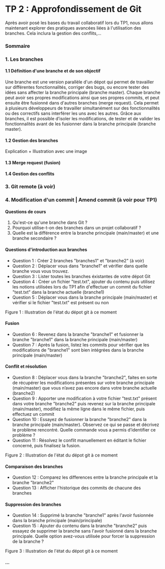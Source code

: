 # TP 2 : Approfondissement de Git 

Après avoir posé les bases du travail collaboratif lors du TP1, nous allons maintenant explorer des pratiques avancées
liées à l'utilisation des branches. Cela inclura la gestion des conflits,...

### Sommaire

### 1. Les branches

#### 1.1 Définition d'une branche et de son objectif
Une branche est une version parallèle d'un dépot qui permet de travailler sur différentes fonctionnalités, corriger des bugs,
ou encore tester des idées sans affecter la branche principale (branche master). Chaque branche peut avoir ses propres modifications ainsi
que ses propres commits, et peut ensuite être fusionné dans d'autres branches (merge request). Cela permet à plusieurs 
développeurs de travailler simultanément sur des fonctionnalités ou des correctifs sans interférer les uns avec les autres. 
Grâce aux branches, il est possible d’isoler les modifications, de tester et de valider les fonctionnalités avant de les 
fusionner dans la branche principale (branche master).

#### 1.2 Gestion des branches
Explication + Illustration avec une image
#### 1.3 Merge request (fusion)
#### 1.4 Gestion des conflits

### 3. Git remote (à voir)

### 4. Modification d'un commit | Amend commit (à voir pour TP1)



#### Questions de cours
1. Qu'est-ce qu'une branche dans Git ?
2. Pourquoi utilise-t-on des branches dans un projet collaboratif ?
3. Quelle est la différence entre la branche principale (main/master) et une branche secondaire ?

#### Questions d'introduction aux branches
* Question 1 : Créer 2 branches "branches1" et "branche2" (à voir)
* Question 2 : Déplacer vous dans "branche1" et vérifier dans quelle branche vous vous trouvez.
* Question 3 : Lister toutes les branches éxistantes de votre dépot Git
* Question 4 : Créer un fichier "test.txt", ajouter du contenu puis utilisez les notions utilisées lors du TP1 afin d'effectuer un commit du fichier "test.txt" dans la branche actuelle (branche1)
* Question 5 : Déplacer vous dans la branche principale (main/master) et vérifier si le fichier "test.txt" est présent ou non

Figure 1 : Illustration de l'état du dépot git à ce moment

#### Fusion
* Question 6 : Revenez dans la branche "branche1" et fusionner la branche "branche1" dans la branche principale (main/master)
* Question 7 : Après la fusion, listez les commits pour vérifier que les modifications de "branche1" sont bien intégrées dans la branche principale (main/master)

#### Conflit et résolution
* Question 8 : Déplacer vous dans la branche "branche2", faites en sorte de récupérer les modifications présentes sur votre branche principale (main/master) que vous n’avez pas encore dans votre branche actuelle (branche2)
* Question 9 : Apporter une modification à votre fichier "test.txt" présent dans votre branche "branche2" puis revenez sur la branche principale (main/master), modifiez la même ligne dans le même fichier, puis effectuez un commit
* Question 10 : Essayez de fusionner la branche "branche2" dans la branche principale (main/master). Observez ce qui se passe et décrivez le problème rencontré. Quelle commande vous a permis d’identifier ce problème ?
* Question 11 : Résolvez le conflit manuellement en éditant le fichier concerné, puis finalisez la fusion.

Figure 2 : Illustration de l'état du dépot git à ce moment

#### Comparaison des branches
* Question 12 : Comparez les differences entre la branche principale et la branche "branche2"
* Question 13 : Afficher l'historique des commits de chacune des branches

#### Suppression des branches
* Question 14 : Supprimé la branche "branche1" après l'avoir fusionnée dans la branche principale (main/principale)
* Question 15 : Ajouter du contenu dans la branche "branche2" puis essayez de supprimer la branche sans l'avoir fusionné dans la branche principale. Quelle option avez-vous utilisée pour forcer la suppression de la branche ?

Figure 3 : Illustration de l'état du dépot git à ce moment

#### ...